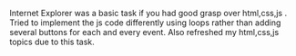 Internet Explorer was a basic task if you had good grasp over html,css,js . Tried to implement the js code differently using loops rather than adding several buttons for each and every event.
Also refreshed my html,css,js topics due to this task.
